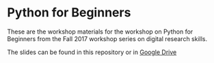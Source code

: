 # Python for Beginners

These are the workshop materials for the workshop on Python for Beginners from the Fall 2017 workshop series on digital research skills.

The slides can be found in this repository or in [Google Drive](https://docs.google.com/presentation/d/1arCZkUjzejXAU0BwSPN-aa4FoNsjEqWunjYFwhO5GuE/edit?usp=sharing)
